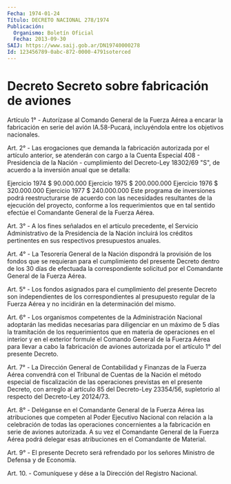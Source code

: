 ```yaml
---
Fecha: 1974-01-24
Título: DECRETO NACIONAL 278/1974
Publicación:
  Organismo: Boletín Oficial
  Fecha: 2013-09-30
SAIJ: https://www.saij.gob.ar/DN19740000278
Id: 123456789-0abc-872-0000-4791soterced
---
```

# Decreto Secreto sobre fabricación de aviones

<a id="1"></a>
Artículo 1° - Autorízase al Comando General de la Fuerza Aérea a encarar la fabricación en serie del avión IA.58-Pucará, incluyéndola entre los objetivos nacionales.

<a id="2"></a>
Art. 2° - Las erogaciones que demanda la fabricación autorizada por el artículo anterior, se atenderán con cargo a la Cuenta Especial 408 - Presidencia de la Nación - cumplimiento del  Decreto-Ley 18302/69 "S", de acuerdo a la inversión anual que se detalla:

Ejercicio 1974 $ 90.000.000 Ejercicio 1975 $ 200.000.000  Ejercicio 1976 $ 320.000.000  Ejercicio 1977 $ 240.000.000  Este programa de inversiones podrá reestructurarse de acuerdo con las necesidades resultantes de la ejecución del proyecto, conforme a los requerimientos que en tal sentido efectúe el Comandante General de la Fuerza Aérea.

<a id="3"></a>
Art. 3° - A los fines señalados en el artículo precedente, el Servicio Administrativo de la Presidencia de la Nación incluirá los créditos pertinentes en sus respectivos presupuestos anuales.

<a id="4"></a>
Art. 4° - La Tesorería General de la Nación dispondrá la provisión de los fondos que se requieran para el cumplimiento del presente Decreto dentro de los 30 días de efectuada la correspondiente solicitud por el Comandante General de la Fuerza Aérea.

<a id="5"></a>
Art. 5° - Los fondos asignados para el cumplimiento del presente     Decreto son independientes de los correspondientes al presupuesto regular de la Fuerza Aérea y no incidirán en la determinación del mismo.

<a id="6"></a>
Art. 6° - Los organismos competentes de la Administración Nacional adoptarán las medidas necesarias para diligenciar en un máximo de 5 días la tramitación de los requerimientos que en materia de operaciones en el interior y en el exterior formule el Comando General de la Fuerza Aérea para llevar a cabo la fabricación de aviones autorizada por el artículo 1° del presente    Decreto.

<a id="7"></a>
Art. 7° - La Dirección General de Contabilidad y Finanzas de la Fuerza Aérea convendrá con el Tribunal de Cuentas de la Nación el método especial de fiscalización de las operaciones previstas en el presente Decreto, con arreglo al artículo 85 del Decreto-Ley 23354/56, supletorio al respecto del Decreto-Ley 20124/73.

<a id="8"></a>
Art. 8° - Deléganse en el Comandante General de la Fuerza Aérea las atribuciones que competen al Poder Ejecutivo Nacional con relación a la celebración de todas las operaciones concernientes a la fabricación en serie de aviones autorizada. A su vez el Comandante General de la Fuerza Aérea podrá delegar esas atribuciones en el Comandante de Material.

<a id="9"></a>
Art. 9° - El presente Decreto será refrendado por los señores Ministro de Defensa y de Economía.

<a id="10"></a>
Art. 10. - Comuníquese y dése a la Dirección del Registro Nacional.